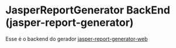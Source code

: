 # JasperReportGenerator BackEnd (jasper-report-generator)

Esse é o backend do gerador [jasper-report-generator-web](https://github.com/jeterson/jasper-report-generator-web/)
